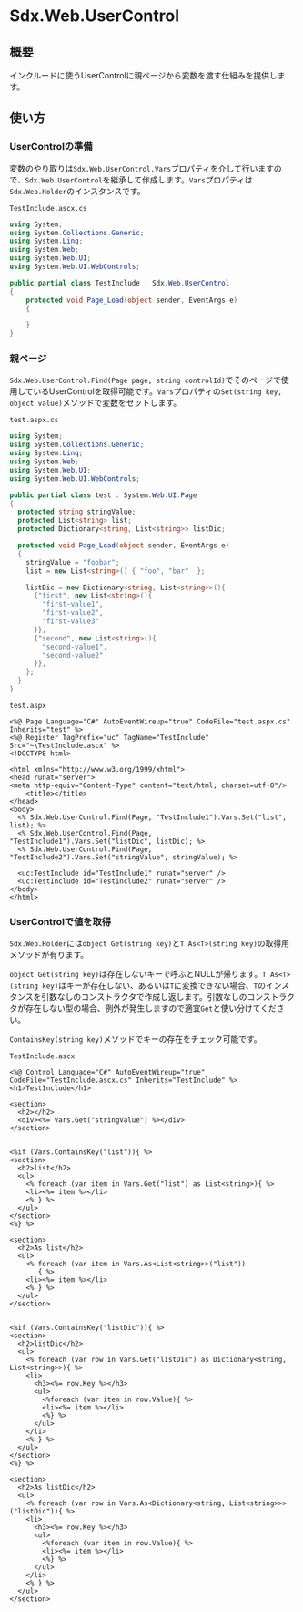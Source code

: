 # Sdx.Web.UserControl

## 概要

インクルードに使うUserControlに親ページから変数を渡す仕組みを提供します。

## 使い方

### UserControlの準備

変数のやり取りは`Sdx.Web.UserControl.Vars`プロパティを介して行いますので、`Sdx.Web.UserControl`を継承して作成します。`Vars`プロパティは`Sdx.Web.Holder`のインスタンスです。

`TestInclude.ascx.cs`
```c#
using System;
using System.Collections.Generic;
using System.Linq;
using System.Web;
using System.Web.UI;
using System.Web.UI.WebControls;

public partial class TestInclude : Sdx.Web.UserControl
{
    protected void Page_Load(object sender, EventArgs e)
    {

    }
}
```

### 親ページ

`Sdx.Web.UserControl.Find(Page page, string controlId)`でそのページで使用しているUserControlを取得可能です。`Vars`プロパティの`Set(string key, object value)`メソッドで変数をセットします。

`test.aspx.cs`
```c#
using System;
using System.Collections.Generic;
using System.Linq;
using System.Web;
using System.Web.UI;
using System.Web.UI.WebControls;

public partial class test : System.Web.UI.Page
{
  protected string stringValue;
  protected List<string> list;
  protected Dictionary<string, List<string>> listDic;

  protected void Page_Load(object sender, EventArgs e)
  {
    stringValue = "foobar";
    list = new List<string>() { "foo", "bar"  };

    listDic = new Dictionary<string, List<string>>(){
      {"first", new List<string>(){
        "first-value1",
        "first-value2",
        "first-value3"
      }},
      {"second", new List<string>(){
        "second-value1",
        "second-value2"
      }},
    };
  }
}
```

`test.aspx`
```asp.net
<%@ Page Language="C#" AutoEventWireup="true" CodeFile="test.aspx.cs" Inherits="test" %>
<%@ Register TagPrefix="uc" TagName="TestInclude" Src="~\TestInclude.ascx" %>
<!DOCTYPE html>

<html xmlns="http://www.w3.org/1999/xhtml">
<head runat="server">
<meta http-equiv="Content-Type" content="text/html; charset=utf-8"/>
    <title></title>
</head>
<body>
  <% Sdx.Web.UserControl.Find(Page, "TestInclude1").Vars.Set("list", list); %>
  <% Sdx.Web.UserControl.Find(Page, "TestInclude1").Vars.Set("listDic", listDic); %>
  <% Sdx.Web.UserControl.Find(Page, "TestInclude2").Vars.Set("stringValue", stringValue); %>

  <uc:TestInclude id="TestInclude1" runat="server" />
  <uc:TestInclude id="TestInclude2" runat="server" />
</body>
</html>
```

### UserControlで値を取得

`Sdx.Web.Holder`には`object Get(string key)`と`T As<T>(string key)`の取得用メソッドが有ります。

`object Get(string key)`は存在しないキーで呼ぶとNULLが帰ります。`T As<T>(string key)`はキーが存在しない、あるいは`T`に変換できない場合、`T`のインスタンスを引数なしのコンストラクタで作成し返します。引数なしのコンストラクタが存在しない型の場合、例外が発生しますので適宜`Get`と使い分けてください。

`ContainsKey(string key)`メソッドでキーの存在をチェック可能です。

`TestInclude.ascx`
```asp.net
<%@ Control Language="C#" AutoEventWireup="true" CodeFile="TestInclude.ascx.cs" Inherits="TestInclude" %>
<h1>TestInclude</h1>

<section>
  <h2></h2>
  <div><%= Vars.Get("stringValue") %></div>
</section>


<%if (Vars.ContainsKey("list")){ %>
<section>
  <h2>list</h2>
  <ul>
    <% foreach (var item in Vars.Get("list") as List<string>){ %>
    <li><%= item %></li>
    <% } %>
  </ul>
</section>
<%} %>

<section>
  <h2>As list</h2>
  <ul>
    <% foreach (var item in Vars.As<List<string>>("list"))
       { %>
    <li><%= item %></li>
    <% } %>
  </ul>
</section>


<%if (Vars.ContainsKey("listDic")){ %>
<section>
  <h2>listDic</h2>
  <ul>
    <% foreach (var row in Vars.Get("listDic") as Dictionary<string, List<string>>){ %>
    <li>
      <h3><%= row.Key %></h3>
      <ul>
        <%foreach (var item in row.Value){ %>
        <li><%= item %></li>
        <%} %>
      </ul>
    </li>
    <% } %>
  </ul>
</section>
<%} %>

<section>
  <h2>As listDic</h2>
  <ul>
    <% foreach (var row in Vars.As<Dictionary<string, List<string>>>("listDic")){ %>
    <li>
      <h3><%= row.Key %></h3>
      <ul>
        <%foreach (var item in row.Value){ %>
        <li><%= item %></li>
        <%} %>
      </ul>
    </li>
    <% } %>
  </ul>
</section>
```


